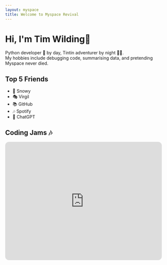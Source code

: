 ```yaml
---
layout: myspace
title: Welcome to Myspace Revival
---
```


# Hi, I'm Tim Wilding👋

Python developer 🐍 by day, Tintin adventurer by night 🕵️‍♂️.  
My hobbies include debugging code, summarising data, and pretending Myspace never died.

## Top 5 Friends
- 🐶 Snowy  
- 🎭 Virgil  
- 📚 GitHub  
- 🎶 Spotify  
- 🦾 ChatGPT

## Coding Jams 🎶
<iframe style="border-radius:12px" src="https://open.spotify.com/playlist/5dDD35gAui4xsQPINQb8r9?si=c1e1e37693a243bb" width="100%" height="380" frameBorder="0" allowfullscreen="" allow="autoplay; clipboard-write; encrypted-media; fullscreen; picture-in-picture" loading="lazy"></iframe>
